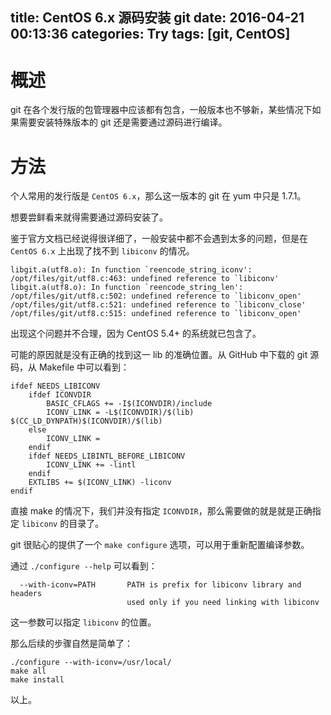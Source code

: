 title: CentOS 6.x 源码安装 git
date: 2016-04-21 00:13:36
categories: Try
tags: [git, CentOS]
---

# 概述

git 在各个发行版的包管理器中应该都有包含，一般版本也不够新，某些情况下如果需要安装特殊版本的 git 还是需要通过源码进行编译。

# 方法

个人常用的发行版是 `CentOS 6.x`，那么这一版本的 git 在 yum 中只是 1.7.1。

想要尝鲜看来就得需要通过源码安装了。

鉴于官方文档已经说得很详细了，一般安装中都不会遇到太多的问题，但是在 `CentOS 6.x` 上出现了找不到 `libiconv` 的情况。

```
libgit.a(utf8.o): In function `reencode_string_iconv':
/opt/files/git/utf8.c:463: undefined reference to `libiconv'
libgit.a(utf8.o): In function `reencode_string_len':
/opt/files/git/utf8.c:502: undefined reference to `libiconv_open'
/opt/files/git/utf8.c:521: undefined reference to `libiconv_close'
/opt/files/git/utf8.c:515: undefined reference to `libiconv_open'
```

出现这个问题并不合理，因为 CentOS 5.4+ 的系统就已包含了。

可能的原因就是没有正确的找到这一 lib 的准确位置。从 GitHub 中下载的 git 源码，从 Makefile 中可以看到：

```
ifdef NEEDS_LIBICONV
	ifdef ICONVDIR
		BASIC_CFLAGS += -I$(ICONVDIR)/include
		ICONV_LINK = -L$(ICONVDIR)/$(lib) $(CC_LD_DYNPATH)$(ICONVDIR)/$(lib)
	else
		ICONV_LINK =
	endif
	ifdef NEEDS_LIBINTL_BEFORE_LIBICONV
		ICONV_LINK += -lintl
	endif
	EXTLIBS += $(ICONV_LINK) -liconv
endif
```

直接 make 的情况下，我们并没有指定 `ICONVDIR`，那么需要做的就是就是正确指定 `libiconv` 的目录了。

git 很贴心的提供了一个 `make configure` 选项，可以用于重新配置编译参数。

通过 `./configure --help` 可以看到：

```
  --with-iconv=PATH       PATH is prefix for libiconv library and headers
                          used only if you need linking with libiconv
```

这一参数可以指定 `libiconv` 的位置。

那么后续的步骤自然是简单了：

```
./configure --with-iconv=/usr/local/
make all
make install
```

以上。
